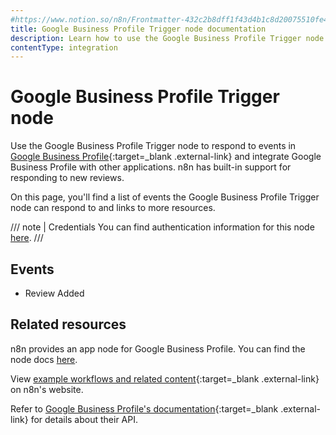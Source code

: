 ```yaml
---
#https://www.notion.so/n8n/Frontmatter-432c2b8dff1f43d4b1c8d20075510fe4
title: Google Business Profile Trigger node documentation
description: Learn how to use the Google Business Profile Trigger node in n8n. Follow technical documentation to integrate Google Business Profile Trigger node into your workflows.
contentType: integration
---
```


# Google Business Profile Trigger node

Use the Google Business Profile Trigger node to respond to events in [Google Business Profile](https://www.google.com/business/){:target=_blank .external-link} and integrate Google Business Profile with other applications. n8n has built-in support for responding to new reviews.

On this page, you'll find a list of events the Google Business Profile Trigger node can respond to and links to more resources.

///  note  | Credentials
You can find authentication information for this node [here](/integrations/builtin/credentials/google/).
///

## Events

* Review Added

## Related resources

n8n provides an app node for Google Business Profile. You can find the node docs [here](/integrations/builtin/app-nodes/n8n-nodes-base.googlebusinessprofile/).

<!-- add a link to the node page on n8n's website. For example: https://n8n.io/integrations/356-gmail/ -->
View [example workflows and related content](https://n8n.io/integrations/google-business-profile-trigger/){:target=_blank .external-link} on n8n's website.

Refer to [Google Business Profile's documentation](https://developers.google.com/my-business/reference/rest){:target=_blank .external-link} for details about their API.
